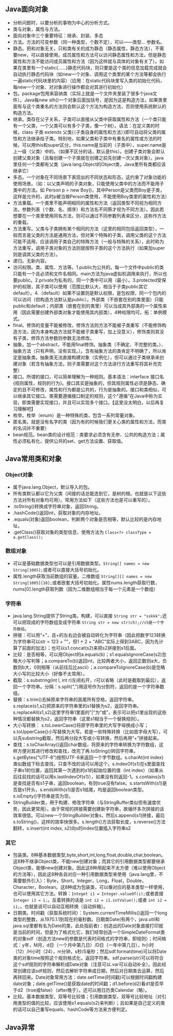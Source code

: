 ## Java面向对象

* 分析问题时，以要分析的事物为中心的分析方式。
* 类与对象，属性与方法。
* 面向对象中三个重要特征：继承、封装、多态
* 方法。方法的可变参数（同一种类型，个数不定），可以——类型… 参数名。
* 静态。把和对象无关，只和类有关的成为静态（静态属性，静态方法），不需要new，可以直接使用。成员属性和方法可以访问静态属性和方法，但是静态属性和方法不能访问成员属性和方法（因为这样就与具体的对象有关了）。如果在类里有一个static{……}静态代码块，则只要是这个类的信息加载完成就会自动执行静态代码块（如new一个对象、调用这个类里的某个方法等都会执行一遍static代码块里的内容）（应用：在static代码块里写入类的初始化代码，每new一个对象、对对象进行操作都会对其进行初始化）
* 包。package包用来容纳类（实际上就是一个文件夹里装了很多个java文件）。Java每new sth()一个对象后面加括号，是因为这是构造方法，如果类里面有与这个类重名的方法则会默认这个方法为构造方法，否则使用系统默认的构造方法。
* 继承。类存在父子关系，子类可以直接从父类中获取属性和方法（一个类只能有一个父类，一个父类可以有多个子类，像一个树）。语法：在定义类的时候，class 子类 extends 父类{（子类自身的属性和方法）}即可自动将父类的属性和方法继承给子类。特别地，如果父类和子类中有重名的属性或方法的时候，可以用this和super区分。this.name是当前的（子类中），super.name是上一级（父类）中的。（如果不区分的话，默认是this）。创建子类对象会默认创建父类对象（且每创建一个子类就在创建之前先创建一次父类对象）。java里任何一个类都有父类（java.lang.Object的Object类，Java里所有类都应该继承它）
* 多态。一个对象在不同场景下表现出的不同状态和形态，这约束了对象功能的使用场景。（如：以父类声明的子类对象，只能使用父类中的方法而不能用子类中的方法。如 Person p = new Boy()，其中Person是父类而Boy是子类，这样是允许的，此时p被当做Person类使用，不能使用Boy类里的属性和方法）
* 方法重载。一个类里不能声明相同的属性和方法（返回类型不同视为相同方法，参数列表（个数、名、顺序）和方法名不同蔡才视为不同方法）。因此若想要在一个类里使用同名方法，则可以通过不同参数列表来区分，这称作方法的重载。
* 方法重写。父类与子类拥有某个相同的方法（这里的相同包括返回类型），一般而言是父类的方法是通用方法，但对某个特殊的子类，调用父类的这个方法可能不适用，应该调用子类自己的特殊方法（一般与特殊的关系），此时称为方法重写，调用子类对象的方法则就按照子类的这个方法执行（如果加super则是调其父类的方法）。
* 递归。无新内容。
* 访问权限。类、属性、方法等。1.public为公共的。每一个文件中public的类只能有一个且必须和文件名相同。main方法为java虚拟机调用来执行，所以也要public。2.private为私有的，同一个类中可以用（最小）。3.protected受保护的权限，其子类可以使用（范围比默认大，相当于子类public其它default）。4.（default）如果不设置则是默认权限，是包权限，同一个包内的可以访问（但构造方法默认是public）。外部类（不嵌套在别的类里面）只能public和default；内部类（嵌套在别的类里）可以当成其外部类的一个属性来用（因此需要创建外部类对象才能使用其内部类），4种权限均可。拓：单例模式。
* final。修饰的变量不能被修改，修饰方法则方法不能被子类重写（不能修饰构造方法，因为本身构造方法就不能被子类重写，加上没意义），修饰类则其没有子类，修饰方法参数则参数无法修改。
* 抽象。加一个abstract，不能用final修饰。抽象类（不确定、不完整的类。）、抽象方法（只有声明，没有实现。）。含有抽象方法的类肯定不明确了，所以肯定是抽象类。抽象类无法直接构建对象（实例化），但可以通过子类继承来创建对象（若含有抽象方法，则子类需要对这个方法进行方法重写将其补充完整）
* 接口。所谓的接口，可以简单理解为一种规则。基本语法：interface 接口名 {规则属性，规则的行为}。接口其实是抽象的，但其规则属性必须是静态、确定的且不可修改，属性和行为都是公共的，行为是抽象的。接口和类相似，可以继承其它接口。类需要遵循接口制定的规则，这个“遵循”在Java中称为实现，即类需要实现接口，并且可以实现多个接口。【这里没太明白，以后再复习理解吧】
* 枚举。枚举（enum）是一种特殊的类，包含一系列常量对象。
* 匿名类。就是没有名字的类（因为有的时候我们更关心类的属性和方法，而类的名词并不重要）
* bean规范。bean类的设计规范：类要求必须含有无参、公共的构造方法；属性必须私有化，提供公共的set、get方法设置、获取值。

## Java常用类和对象

### Object对象

* 属于java.lang.Object，默认导入的包。
* 所有类默认都以它为父类（间接的话总能连到它，是树的根。也就是以下这些方法对所有对象均可用）。常用方法如下（这些方法也是可以重写的）。
* .toString()转换成字符串对象，返回String。
* .hashCode()返回int，获取对象的内存地址。
* .equals(对象)返回boolean，判断两个对象是否相等，默认比较的是内存地址。
* .getClass()获取对象的类型信息，使用方法为 `Class<?> classType = a.getClass();`

### 数组对象

* 可以是基础数据类型也可以是引用数据类型。`String[] names = new String[1005];`或者可以直接大括号初始化。
* 属性.length获取当前数组的容量。二维数组 `String[][] names = new String[1005][10];`或者嵌套大括号初始化。属性nums.length获取行数，nums[0].length获取列数（因为二维数组相当于每一个元素是一个数组）

### 字符串

* java.lang.String提供了String类。构建，可以直接 `String str = "sskkk";`还可以把现成的字符数组变成字符串 `String str = new str(ch);//ch是一个字符数组`。
* 拼接：可以用“+”，且+的左右边会被自动转化为字符串（因此把数字123转换为字符串可以str = 123 + ""，但1 + 2 + “ABC”实际上得到3ABC，因为先计算了前面的加法）；也可以s1.concat(s2)来把s2拼接到s1后面。
* 比较：是否相等，可以用Object的a.equals(b)；s1.equalsIgnoreCase(s2)忽略大小写判等；a.compareTo(b)返回int，比较两者大小，返回正数则a大，负数则b大，0则相等（从前往后比ascii）；a.compareToIgnoreCase(b)是忽略大小写的比较大小（好像不太常用）。
* 截取：s.substring(int l, int r)左闭右开，r可以省略（此时是截取到最后），返回一个字符串。分隔：s.split(",")用逗号作为分割符，返回的是一个字符串数组。
* 替换：s.trim()去掉原来字符串的首尾所有空格，返回字符串。s.replace(s1,s2)把原来的字符串里的s1替换为s2，返回字符串。s.replaceAll(s1,s2)这里字符串1里面的"|"为“或”，表示可以把s1里出现的这些种情况都替换为s2，返回字符串（这里s1相当于一个替换规则）。
* 大小写转换： s.toLowerCase()将原字符串里的大写字母换成小写；s.toUpperCase()小写替换为大写。若是一些特殊转换（比如首字母大写），可以先substring截取，然后再分段大写或小写转换，然后再用“+”拼接起来。
* 查找：s.toCharArray()返回char数组，将原来的字符串转换为字符数组，这样方便对其进行修改和查找，改完了再.toString()转回字符串。s.getBytes("UTF-8")按照UTF-8来返回一个字节数组。s.charAt(int index)类似数组下标去查找，只查不改的话可以用这个。s.indexOf(s1)在s里面查找子串s1的位置，返回其第一次遇到的s1的起始位置的值（int index）（如果从后往前找的话可以用s.lastIndexOf(s1)），如果没有则返回-1。s.contains(s1)是查找是否有s1子串，返回boolean，有则true没有false。s.startsWith(s1)是否是s1开头，s.endsWith(s1)是否s1结尾，均是返回boolean类型。s.isEmpty()字符串是否为空。
* StringBuilder类，用于构建、修改字符串（与StringBuffer类似但有速度优势，因此更常用）。由于常规的拼接需要创建新字符串，故循环多次拼接的话效率很低。可以new一个StringBuilder对象s，然后s.append(s1)拼接，最后s.toString()，这样的效率快很多。s.length()方法获取长度，s.reverse()方法翻转，s.insert(int index, s2)向s的index位置插入字符串s2

### 其它

* 包装类。8种基本数据类型,byte,short,int,long,float,double,char,boolean。这8种不继承Object类，不能new创建对象；而其它的引用数据类型都要继承Object类，能够new创建对象。因此这8种用起来不太方便（难以使用Object的方法等），因此这8种各自对应一种引用数据类型来使用（java.lang里，不需要额外引入）：Byte，Short，Integer，Long，Float，Double，Character，Boolean。这8种成为包装类，可以像对应的基本类型一样使用，也可以使用其它方法。转换：`Integet i1 = Integer.valueOf(i);`或者直接 `Integer i1 = i;`。反着转换的话是 `int i2 = i1.intValue();`或者 `int i2 = i1;`。也就是说可以自动互相转换（自动拆箱）。
* 日期类。时间戳（获取系统时间）：System.currentTimeMillis()返回一个long类型的整数，从1970.1.1到现在的毫秒数。日期类Date(有两个，java.util和java.sql里都有名为Date的类，此处指前者)：创造出的Date对象直接打印就是当前的时间，但是为了格式化它，我们经常创造一个SimpleDateFormat类的对象sdf（创造方法new的参数是代表时间格式的字符串，即规则）；时间格式：y年，M月，d日（一个月中第几日）/D日（一年中第几日），h小时（12）/H小时（24），m分钟，s秒/S毫秒；然后sdf.format(time)可以将Date类的对象time按照这个规则格式化，返回字符串。sdf.parse(str)可以将符合这个sdf规则的字符串解析成Date对象（注意可以.var可以自动补全）。因此经常创建应该sdf规则，然后去解析字符串成日期，然后对日期类去运算，然后再转回来。Date对象常用方法：date.setTime(时间戳)可以根据时间戳构建date对象；date.getTime()是获取date的时间戳；d1.before(d2)看d1是否早于d2（true或false）（after晚于）。还可以用日历类Calendar（略）。
* 比较。基本数据类型，双等号比较值；引用数据类型，双等号比较地址（对引用类型的值的比较，应该使用s1.equals(s2)来判断）；且如果是自己定义的类的话可以自己重写equals、hashCode等方法来方便判定。

## Java异常
